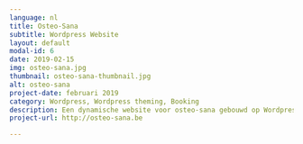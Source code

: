 ```yaml
---
language: nl
title: Osteo-Sana
subtitle: Wordpress Website
layout: default
modal-id: 6
date: 2019-02-15
img: osteo-sana.jpg
thumbnail: osteo-sana-thumbnail.jpg
alt: osteo-sana
project-date: februari 2019
category: Wordpress, Wordpress theming, Booking
description: Een dynamische website voor osteo-sana gebouwd op Wordpress. Het thema werd volledig op maat van de klant gemaakt. Er werd ook een bookings systeem voorzien zodat klanten een sessie bij osteo-sana kunnen reserveren.
project-url: http://osteo-sana.be

---
```

